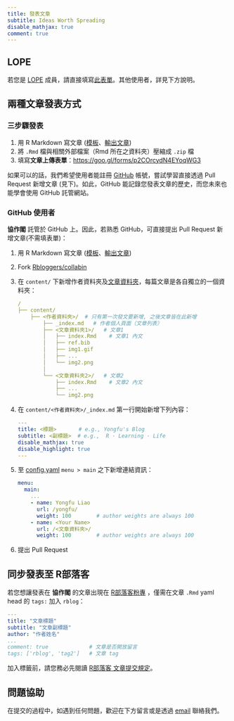 ```yaml
---
title: 發表文章
subtitle: Ideas Worth Spreading
disable_mathjax: true
comment: true
---
```


## LOPE

若您是 [LOPE](http://lope.linguistics.ntu.edu.tw/) 成員，請直接填寫[此表單](https://goo.gl/forms/t76C5JNDjMx8DxX42)。其他使用者，詳見下方說明。


## 兩種文章發表方式

### 三步驟發表

1. 用 R Markdown 寫文章 ([模板](https://collabin.netlify.com/post-template.zip)、[輸出文章](/yongfu/write-in-rmd/))
1. 將 `.Rmd` 檔與相關外部檔案（Rmd 所在之資料夾）壓縮成 `.zip` 檔
1. 填寫**文章上傳表單**：<https://goo.gl/forms/p2COrcydN4EYoqWG3>

如果可以的話，我們希望使用者能註冊 [GitHub](https://github.com) 帳號，嘗試學習直接透過 Pull Request 新增文章 (見下)。如此，GitHub 能記錄您發表文章的歷史，而您未來也能學會使用 GitHub 託管網站。


### GitHub 使用者

**協作閣** 託管於 GitHub 上。因此，若熟悉 GitHub，可直接提出 Pull Request 新增文章(不需填表單)：

1. 用 R Markdown 寫文章 ([模板](https://collabin.netlify.com/post-template.zip)、[輸出文章](/yongfu/write-in-rmd/))

1. Fork [Rbloggers/collabin](https://github.com/Rbloggers/collabin)

1. 在 `content/` 下新增作者資料夾及[文章資料夾](https://github.com/Rbloggers/collabin/tree/master/content/yongfu/write-in-rmd)，每篇文章是各自獨立的一個資料夾：

    ```yaml
    /
    ├── content/
        ├── <作者資料夾>/  # 只有第一次發文要新增, 之後文章皆在此新增
            ├── _index.md   # 作者個人頁面（文章列表）
            ├── <文章資料夾1>/   # 文章1
            │   ├── index.Rmd    # 文章1 內文
            │   ├── ref.bib
            │   ├── img1.gif
            │   ├── ... 
            │   └── img2.png
            │
            └── <文章資料夾2>/   # 文章2
                ├── index.Rmd    # 文章2 內文
                ├── ... 
                └── img2.png
    ```

1. 在 `content/<作者資料夾>/_index.md` 第一行開始新增下列內容：
    
    ```yaml
    ---
    title: <標題>       # e.g., Yongfu's Blog
    subtitle: <副標題>  # e.g.,  R · Learning · Life
    disable_mathjax: true
    disable_highlight: true
    ---
    ```

1. 至 [config.yaml](https://github.com/Rbloggers/collabin/blob/a214ef35099220aa01956489abbce3fca15ecaf3/config.yaml#L32-L34) `menu > main` 之下新增連結資訊：
    
    ```yaml
    menu:
      main:
        ...
        - name: Yongfu Liao
          url: /yongfu/
          weight: 100        # author weights are always 100
        - name: <Your Name>
          url: /<文章資料夾>/
          weight: 100        # author weights are always 100
    ```

1. 提出 Pull Request

## 同步發表至 R部落客

若您想讓發表在 **協作閣** 的文章出現在 [R部落客粉專](https://www.facebook.com/twRblogger) ，僅需在文章 `.Rmd` yaml head 的 `tags:` 加入 `rblog`：

```yaml
---
title: "文章標題"
subtitle: "文章副標題"
author: "作者姓名"
...
comment: true             # 文章是否開放留言
tags: ['rblog', 'tag2']   # 文章 tag
```

加入標籤前，請您務必先閱讀 [R部落客 文章提交規定](https://rbloggers.github.io/join.html#必要規定)。


## 問題協助

在提交的過程中，如遇到任何問題，歡迎在下方留言或是透過 [email](mailto:liao961120@gmail.com) 聯絡我們。

